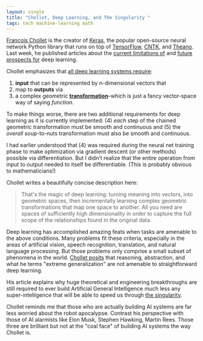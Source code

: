```yaml
---
layout: single
title: "Chollet, Deep Learning, and The Singularity "
tags: tech machine-learning math
---
```


[François Chollet](https://twitter.com/fchollet) is the creator of [Keras](https://keras.io), the popular open-source neural network Python library that runs on top of [TensorFlow](https://www.tensorflow.org/), [CNTK](https://docs.microsoft.com/en-us/cognitive-toolkit/), and [Theano](http://deeplearning.net/software/theano/introduction.html). Last week, he published articles about the [current limitations of](https://blog.keras.io/the-limitations-of-deep-learning.html) and [future prospects for](https://blog.keras.io/the-future-of-deep-learning.html)  deep learning. 

Chollet emphasizes that [all deep learning systems require](https://blog.keras.io/the-limitations-of-deep-learning.html):

1. **input** that can be represented by n-dimensional vectors that
2. map to **outputs** via
3. a complex geometric **[transformation](https://www.khanacademy.org/math/linear-algebra/matrix-transformations/linear-transformations/a/visualizing-linear-transformations)**–which is just a fancy vector-space way of saying *function*. 

To make things worse, there are two additional requirements for deep learning as it is currently implemented: (4) *each* step of the chained geometric transformation must be smooth and continuous and (5) the *overall* soup-to-nuts transformation must also be smooth and continuous.

I had earlier understood that (4) was required during the neural net training phase to make optimization via gradient descent (or other methods) possible via differentiation. But I didn't realize that the entire operation from input to output needed to itself be differentiable. (This is probably obvious to mathematicians!)

Chollet writes a beautifully concise description here: 
>That's the magic of deep learning: turning meaning into vectors, into geometric spaces, then incrementally learning complex geometric transformations that map one space to another. All you need are spaces of sufficiently high dimensionality in order to capture the full scope of the relationships found in the original data.

Deep learning has accomplished amazing feats when tasks are amenable to the above conditions. Many problems fit these criteria, especially in the areas of artificial vision, speech recognition, translation, and natural language processing. But those problems only comprise a small subset of phenomena in the world. [Chollet posits](https://blog.keras.io/the-limitations-of-deep-learning.html) that reasoning, abstraction, and what he terms "extreme generalization" are not amenable to straightforward deep learning.

His article explains why huge theoretical and engineering breakthroughs are still required to ever build  Artificial General Intelligence much less any super-intelligence that will be able to speed us through [the singularity](https://en.wikipedia.org/wiki/Technological_singularity).

Chollet reminds me that those who are actually building AI systems are far less worried about the robot apocalypse. Contrast his perspective with those of AI alarmists like Elon Musk, Stephen Hawking, Martin Rees. Those three are brilliant but not at the "coal face" of building AI systems the way Chollet is. 